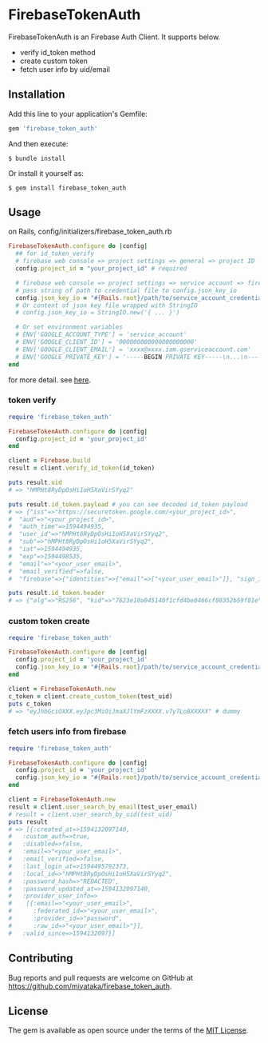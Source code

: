 # FirebaseTokenAuth

FirebaseTokenAuth is an Firebase Auth Client. It supports below.
- verify id_token method
- create custom token
- fetch user info by uid/email

## Installation

Add this line to your application's Gemfile:

```ruby
gem 'firebase_token_auth'
```

And then execute:

    $ bundle install

Or install it yourself as:

    $ gem install firebase_token_auth

## Usage

on Rails, config/initializers/firebase_token_auth.rb
```ruby
FirebaseTokenAuth.configure do |config|
  ## for id_token_verify
  # firebase web console => project settings => general => project ID
  config.project_id = "your_project_id" # required

  # firebase web console => project settings => service account => firebase admin sdk => generate new private key
  # pass string of path to credential file to config.json_key_io
  config.json_key_io = "#{Rails.root}/path/to/service_account_credentials.json"
  # Or content of json key file wrapped with StringIO
  # config.json_key_io = StringIO.new('{ ... }')

  # Or set environment variables
  # ENV['GOOGLE_ACCOUNT_TYPE'] = 'service_account'
  # ENV['GOOGLE_CLIENT_ID'] = '000000000000000000000'
  # ENV['GOOGLE_CLIENT_EMAIL'] = 'xxxx@xxxx.iam.gserviceaccount.com'
  # ENV['GOOGLE_PRIVATE_KEY'] = '-----BEGIN PRIVATE KEY-----\n...\n-----END PRIVATE KEY-----\n\'
end
```
for more detail. see [here](https://github.com/googleapis/google-auth-library-ruby#example-service-account).

### token verify
```ruby
require 'firebase_token_auth'

FirebaseTokenAuth.configure do |config|
  config.project_id = 'your_project_id'
end

client = Firebase.build
result = client.verify_id_token(id_token)

puts result.uid
# => "hMPHt8RyDpOsHi1oH5XaVirSYyq2"

puts result.id_token.payload # you can see decoded id_token payload
# => {"iss"=>"https://securetoken.google.com/<your_project_id>",
#  "aud"=>"<your_project_id>",
#  "auth_time"=>1594494935,
#  "user_id"=>"hMPHt8RyDpOsHi1oH5XaVirSYyq2",
#  "sub"=>"hMPHt8RyDpOsHi1oH5XaVirSYyq2",
#  "iat"=>1594494935,
#  "exp"=>1594498535,
#  "email"=>"<your_user_email>",
#  "email_verified"=>false,
#  "firebase"=>{"identities"=>{"email"=>["<your_user_email>"]}, "sign_in_provider"=>"custom"}}

puts result.id_token.header
# => {"alg"=>"RS256", "kid"=>"7623e10a045140f1cfd4be0466cf80352b59f81e", "typ"=>"JWT"}
```

### custom token create
```ruby
require 'firebase_token_auth'

FirebaseTokenAuth.configure do |config|
  config.project_id = 'your_project_id'
  config.json_key_io = "#{Rails.root}/path/to/service_account_credentials.json"
end

client = FirebaseTokenAuth.new
c_token = client.create_custom_token(test_uid)
puts c_token
# => "eyJhbGciOXXX.eyJpc3MiOiJmaXJlYmFzXXXX.v7y7LoBXXXXX" # dummy
```

### fetch users info from firebase
```ruby
require 'firebase_token_auth'

FirebaseTokenAuth.configure do |config|
  config.project_id = 'your_project_id'
  config.json_key_io = "#{Rails.root}/path/to/service_account_credentials.json"
end

client = FirebaseTokenAuth.new
result = client.user_search_by_email(test_user_email)
# result = client.user_search_by_uid(test_uid)
puts result
# => [{:created_at=>1594132097140,
#   :custom_auth=>true,
#   :disabled=>false,
#   :email=>"<your_user_email>",
#   :email_verified=>false,
#   :last_login_at=>1594495792373,
#   :local_id=>"hMPHt8RyDpOsHi1oH5XaVirSYyq2",
#   :password_hash=>"REDACTED",
#   :password_updated_at=>1594132097140,
#   :provider_user_info=>
#    [{:email=>"<your_user_email>",
#      :federated_id=>"<your_user_email>",
#      :provider_id=>"password",
#      :raw_id=>"<your_user_email>"}],
#   :valid_since=>1594132097}]
```

## Contributing

Bug reports and pull requests are welcome on GitHub at https://github.com/miyataka/firebase_token_auth.


## License

The gem is available as open source under the terms of the [MIT License](https://opensource.org/licenses/MIT).
